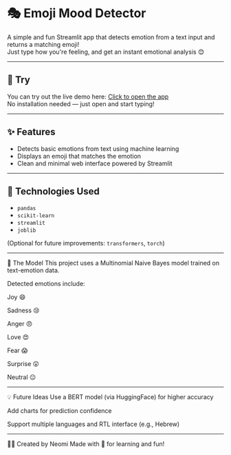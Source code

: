# 🎭 Emoji Mood Detector

A simple and fun Streamlit app that detects emotion from a text input and returns a matching emoji!  
Just type how you're feeling, and get an instant emotional analysis 😊

---

## 🤩 Try
You can try out the live demo here: [Click to open the app](https://feelmoji-python-project-msygullupulnuqwt8aqsms.streamlit.app/)  
No installation needed — just open and start typing!

---

## ✨ Features

- Detects basic emotions from text using machine learning
- Displays an emoji that matches the emotion
- Clean and minimal web interface powered by Streamlit

---

## 🔧 Technologies Used

- `pandas`
- `scikit-learn`
- `streamlit`
- `joblib`

(Optional for future improvements: `transformers`, `torch`)

---
🧠 The Model
This project uses a Multinomial Naive Bayes model trained on text-emotion data.

Detected emotions include:

Joy 😄

Sadness 😢

Anger 😠

Love 😍

Fear 😱

Surprise 😲

Neutral 😐

---
💡 Future Ideas
Use a BERT model (via HuggingFace) for higher accuracy

Add charts for prediction confidence

Support multiple languages and RTL interface (e.g., Hebrew)

---
👩‍💻 Created by Neomi
Made with 💙 for learning and fun!
